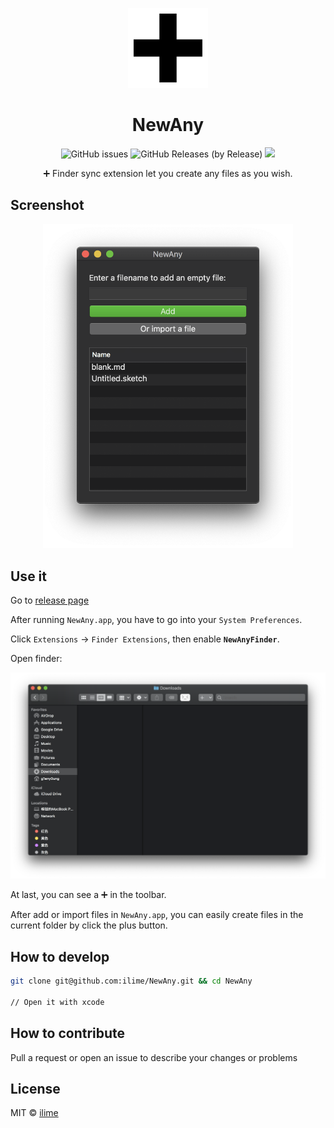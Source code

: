 <p align="center">
  <img src="logo.png" alt="NewAny" />
</p>
<h1 align="center">NewAny</h1>
<p align="center">
  <img alt="GitHub issues" src="https://img.shields.io/github/issues/ilime/NewAny.svg">
  <img alt="GitHub Releases (by Release)" src="https://img.shields.io/github/downloads/ilime/NewAny/v1.0/total.svg">
  <a href="https://opensource.org/licenses/MIT"><img src="https://img.shields.io/badge/License-MIT-blue.svg" /></a>
</p>
<p align="center">➕ Finder sync extension let you create any files as you wish.</p>

## Screenshot

<p align="center">
  <img src="screenshot.png" alt="screenshot.png" width="400">
</p>

## Use it

Go to [release page](https://github.com/ilime/NewAny/releases)

After running `NewAny.app`, you have to go into your `System Preferences`.

Click `Extensions` -> `Finder Extensions`, then enable **`NewAnyFinder`**.

Open finder:

![screenshot-finder](screenshot-finder.png)

At last, you can see a ➕ in the toolbar.

After add or import files in `NewAny.app`, you can easily create files in the current folder by click the plus button.

## How to develop

```sh
git clone git@github.com:ilime/NewAny.git && cd NewAny

// Open it with xcode
```

## How to contribute

Pull a request or open an issue to describe your changes or problems

## License

MIT &copy; [ilime](https://github.com/ilime)

